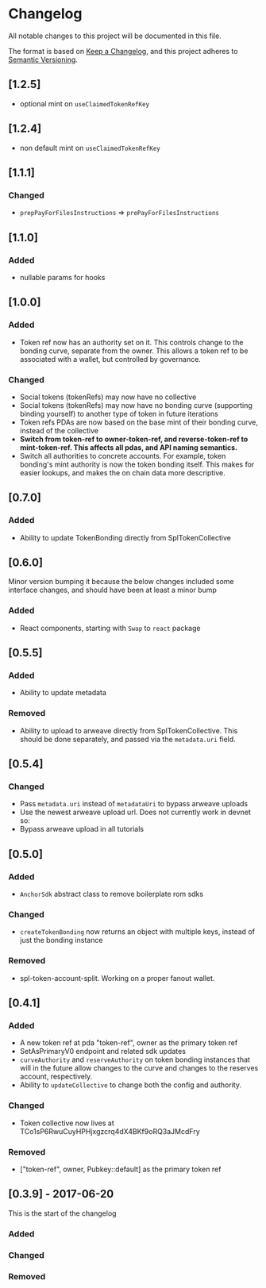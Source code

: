 # Changelog
All notable changes to this project will be documented in this file.

The format is based on [Keep a Changelog](https://keepachangelog.com/en/1.0.0/),
and this project adheres to [Semantic Versioning](https://semver.org/spec/v2.0.0.htmlq).

## [1.2.5]
- optional mint on `useClaimedTokenRefKey`

## [1.2.4]
- non default mint on `useClaimedTokenRefKey`

## [1.1.1]
### Changed
- `prepPayForFilesInstructions` => `prePayForFilesInstructions`

## [1.1.0]
### Added

  - nullable params for hooks

## [1.0.0]
### Added

  - Token ref now has an authority set on it. This controls change to the bonding curve, separate from the owner. This allows a token ref to be associated with a wallet, but controlled by governance.

### Changed

  - Social tokens (tokenRefs) may now have no collective
  - Social tokens (tokenRefs) may now have no bonding curve (supporting binding yourself) to another type of token in future iterations
  - Token refs PDAs are now based on the base mint of their bonding curve, instead of the collective
  - **Switch from token-ref to owner-token-ref, and reverse-token-ref to mint-token-ref. This affects all pdas, and API naming semantics.** 
  - Switch all authorities to concrete accounts. For example, token bonding's mint authority is now the token bonding itself. This makes for easier lookups, and makes the on chain data more descriptive.


## [0.7.0]
### Added
 - Ability to update TokenBonding directly from SplTokenCollective

## [0.6.0]

Minor version bumping it because the below changes included some interface changes, and should have been at least a minor bump

### Added
  - React components, starting with `Swap` to `react` package

## [0.5.5]

### Added
  - Ability to update metadata

### Removed

  - Ability to upload to arweave directly from SplTokenCollective. This should be done separately, and passed via the `metadata.uri` field.

## [0.5.4]
### Changed

  - Pass `metadata.uri` instead of `metadataUri` to bypass arweave uploads
  - Use the newest arweave upload url. Does not currently work in devnet so:
  - Bypass arweave upload in all tutorials


## [0.5.0]
### Added
  - `AnchorSdk` abstract class to remove boilerplate rom sdks

### Changed

  - `createTokenBonding` now returns an object with multiple keys, instead of just the bonding instance

### Removed

  - spl-token-account-split. Working on a proper fanout wallet.


## [0.4.1]

### Added
  - A new token ref at pda "token-ref", owner as the primary token ref
  - SetAsPrimaryV0 endpoint and related sdk updates
  - `curveAuthority` and `reserveAuthority` on token bonding instances that will in the future allow changes to the curve and changes to the reserves account, respectively.
  - Ability to `updateCollective` to change both the config and authority.

### Changed
  - Token collective now lives at TCo1sP6RwuCuyHPHjxgzcrq4dX4BKf9oRQ3aJMcdFry

### Removed
  - ["token-ref", owner, Pubkey::default] as the primary token ref



## [0.3.9] - 2017-06-20

This is the start of the changelog

### Added

### Changed

### Removed
